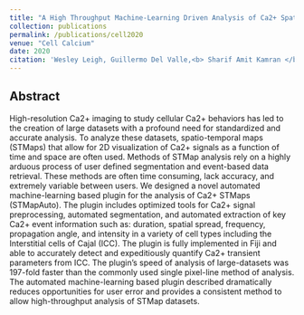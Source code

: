 ```yaml
---
title: "A High Throughput Machine-Learning Driven Analysis of Ca2+ Spatio-temporal Maps"
collection: publications
permalink: /publications/cell2020
venue: "Cell Calcium"
date: 2020
citation: 'Wesley Leigh, Guillermo Del Valle,<b> Sharif Amit Kamran </b>, Bernard T Drumm, Alireza Tavakkoli, Kenton M Sanders, Sal Baker'
---
```


## Abstract
High-resolution Ca2+ imaging to study cellular Ca2+ behaviors has led to the creation of large datasets with a profound need for standardized and accurate analysis. To analyze these datasets, spatio-temporal maps (STMaps) that allow for 2D visualization of Ca2+ signals as a function of time and space are often used. Methods of STMap analysis rely on a highly arduous process of user defined segmentation and event-based data retrieval. These methods are often time consuming, lack accuracy, and extremely variable between users.  We designed a novel automated machine-learning based plugin for the analysis of Ca2+ STMaps (STMapAuto). The plugin includes optimized tools for Ca2+ signal preprocessing, automated segmentation, and automated extraction of key Ca2+ event information such as: duration, spatial spread, frequency, propagation angle, and intensity in a variety of cell types including the Interstitial cells of Cajal (ICC). The plugin is fully implemented in Fiji and able to accurately detect and expeditiously quantify Ca2+ transient parameters from ICC. The plugin’s speed of analysis of large-datasets was 197-fold faster than the commonly used single pixel-line method of analysis. The automated machine-learning based plugin described dramatically reduces opportunities for user error and provides a consistent method to allow high-throughput analysis of STMap datasets. 


